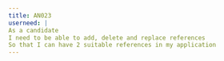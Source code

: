 ```yaml
---
title: AN023
userneed: |
As a candidate
I need to be able to add, delete and replace references
So that I can have 2 suitable references in my application
---
```

